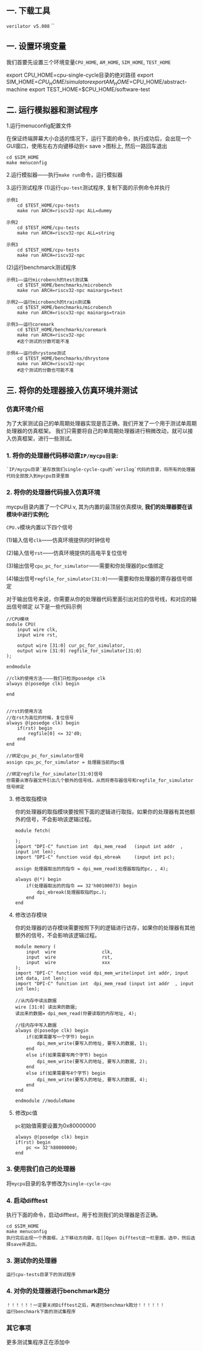 

## 一. 下载工具
`verilator v5.008` 
``

## 一. 设置环境变量

我们首要先设置三个环境变量`CPU_HOME`, `AM_HOME`, `SIM_HOME`, `TEST_HOME`

export CPU_HOME=cpu-single-cycle目录的绝对路径
export SIM_HOME=$CPU_HOME/simulator
export AM_HOME=$CPU_HOME/abstract-machine
export TEST_HOME=$CPU_HOME/software-test
## 二. 运行模拟器和测试程序

1.运行menuconfig配置文件

在保证终端屏幕大小合适的情况下，运行下面的命令，执行成功后，会出现一个GUI窗口，使用左右方向键移动到< save >图标上, 然后一路回车退出
```
cd $SIM_HOME
make menuconfig 
```

2.运行模拟器——执行`make run`命令，运行模拟器

3.运行测试程序
(1)运行`cpu-test`测试程序, 复制下面的示例命令并执行
```
示例1
    cd $TEST_HOME/cpu-tests
    make run ARCH=riscv32-npc ALL=dummy

示例2
    cd $TEST_HOME/cpu-tests
    make run ARCH=riscv32-npc ALL=string

示例3
    cd $TEST_HOME/cpu-tests
    make run ARCH=riscv32-npc
```

(2)运行benchmarck测试程序
```
示例1——运行microbench的test测试集
    cd $TEST_HOME/benchmarks/microbench
    make run ARCH=riscv32-npc mainargs=test

示例2——运行microbench的train测试集
    cd $TEST_HOME/benchmarks/microbench
    make run ARCH=riscv32-npc mainargs=train

示例3——运行coremark
    cd $TEST_HOME/benchmarks/coremark
    make run ARCH=riscv32-npc
    #这个测试的分数可能不准

示例4——运行dhrystone测试
    cd $TEST_HOME/benchmarks/dhrystone
    make run ARCH=riscv32-npc
    #这个测试的分数也可能不准
```
## 三. 将你的处理器接入仿真环境并测试

### 仿真环境介绍
为了大家测试自己的单周期处理器实现是否正确，我们开发了一个用于测试单周期处理器的仿真框架。
我们只需要将自己的单周期处理器进行稍微改动，就可以接入仿真框架，进行一些测试。

### 1. **将你的处理器代码移动直`IP/mycpu目录`**:

    `IP/mycpu目录`是存放我们single-cycle-cpu的`verilog`代码的目录，将所有的处理器代码全部放入到mycpu目录里面

### 2. 将你的处理器代码接入仿真环境

mycpu目录内置了一个CPU.v, 其为内置的最顶层仿真模块, **我们的处理器要在该模块中进行实例化**

`CPU.v`模块内置以下四个信号

(1)输入信号`clk`——仿真环境提供的时钟信号

(2)输入信号`rst`——仿真环境提供的高电平复位信号

(3)输出信号`cpu_pc_for_simulator`——需要和你处理器的pc值绑定

(4)输出信号`regfile_for_simulator[31:0]`——需要和你处理器的寄存器信号绑定

对于输出信号来说，你需要从你的处理器代码里面引出对应的信号线，和对应的输出信号绑定
    以下是一些代码示例

    //CPU模块
    module CPU(
        input wire clk,
        input wire rst,

        output wire [31:0] cur_pc_for_simulator,
        output wire [31:0] regfile_for_simulator[31:0]
    );
        
    endmodule

    //clk的使用方法————我们只检测posedge clk
    always @(posedge clk) begin

    end


    //rst的使用方法
    //在rst为高位的时候，复位信号
    always @(posedge clk) begin
        if(rst) begin
            regfile[0] <= 32'd0;
        end
    end

    //绑定cpu_pc_for_simulator信号
    assign cpu_pc_for_simulator = 处理器当前的pc值

    //绑定regfile_for_simulator[31:0]信号
    你需要从寄存器文件引出几个额外的信号线，从而将寄存器信号和regfile_for_simulator信号绑定


3. 修改取指模块
    
    你的处理器的取指模块要按照下面的逻辑进行取指，如果你的处理器有其他额外的信号，不会影响该逻辑过程。
    ```
    module fetch(

    );
    import "DPI-C" function int  dpi_mem_read 	(input int addr  , input int len);
    import "DPI-C" function void dpi_ebreak		(input int pc);

    assign 处理器取出的的指令 = dpi_mem_read(处理器取指的pc，, 4);

    always @(*) begin
        if(处理器取出的的指令 == 32'h00100073) begin
            dpi_ebreak(处理器取指的pc，);
        end
    end
    ```
4. 修改访存模块

    你的处理器的访存模块需要按照下列的逻辑进行访存，如果你的处理器有其他额外的信号，不会影响该逻辑过程。

    ```
    module memory (
        input  wire                 clk,
        input  wire                 rst,
        input  wire                 xxx
    );
    import "DPI-C" function void dpi_mem_write(input int addr, input int data, int len);
    import "DPI-C" function int  dpi_mem_read (input int addr  , input int len);

    //从内存中读出数据
    wire [31:0] 读出来的数据;
    读出来的数据= dpi_mem_read(你要读取的内存地址, 4);

    //往内存中写入数据
    always @(posedge clk) begin
        if(如果需要写一个字节) begin
            dpi_mem_write(要写入的地址, 要写入的数据, 1);
        end
        else if(如果需要写两个字节) begin
            dpi_mem_write(要写入的地址, 要写入的数据, 2);		
        end
        else if(如果需要写4个字节) begin
            dpi_mem_write(要写入的地址, 要写入的数据, 4);				
        end
    end

    endmodule //moduleName
5. 修改pc值

    `pc`初始值需要设置为0x80000000
    ```
    always @(posedge clk) begin
    if(rst) begin
        pc <= 32'h80000000;
    end

    ```


### 3. 使用我们自己的处理器

将`mycpu`目录的名字修改为`single-cycle-cpu`

### 4. 启动difftest

执行下面的命令，启动difftest，用于检测我们的处理器是否正确。

```
cd $SIM_HOME
make menuconfig
执行完后出现一个界面框，上下移动方向键，在[]Open Difftest这一栏里面，选中，然后选择save并退出。
```

### 3. 测试你的处理器
    运行cpu-tests目录下的测试程序

### 4. 对你的处理器进行benchmark跑分
    ！！！！！！一定要关闭Difftest之后，再进行benchmark跑分！！！！！！
    运行benchmark下面的测试集程序
    



### 其它事项
更多测试集程序正在添加中